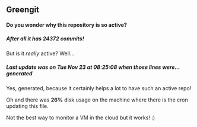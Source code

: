 ## Greengit

#### Do you wonder why this repository is so active?

##### After all it has 24372 commits!

But is it *really* active? Well...

##### Last update was on Tue Nov 23 at 08:25:08 when those lines were... generated

Yes, generated, because it certainly helps a lot to have such an active repo!

Oh and there was **26%** disk usage on the machine
where there is the cron updating this file.

Not the best way to monitor a VM in the cloud but it works! :)
